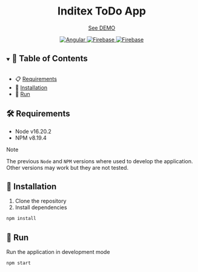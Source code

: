 <h1 align="center">
  Inditex ToDo App
</h1>

<div align="center">

[See DEMO](https://inditex-todos.web.app/ 'See demostration')

</div>

<div align="center">
  <a href="https://angular.io/" target="_blank">
    <img src="https://img.shields.io/badge/Angular-%23c3002f?logo=angular" alt="Angular">
  </a>
  </a>
    <a href="https://firebase.google.com/" target="_blank">
    <img src="https://img.shields.io/badge/NgRx-4b334d?logo=ngrx" alt="Firebase">
  </a>
  </a>
    <a href="https://firebase.google.com/" target="_blank">
    <img src="https://img.shields.io/badge/Firebase-333333?logo=firebase" alt="Firebase">
  </a>
</div>

<details open="open">
<summary > <h2 style="display:inline-block">📖 Table of Contents</h2>  </summary>

- 📋 [Requirements](#requirements)
- 🔄 [Installation](#installation)
- 🚀 [Run](#run)

</details>

## <a name="requirements"></a> 🛠️ Requirements

- Node v16.20.2
- NPM v8.19.4

> [!NOTE]
> The previous `Node` and `NPM` versions where used to develop the application. Other versions may work but they are not tested.

## <a name="installation"></a> 🔄 Installation

1. Clone the repository
2. Install dependencies

```bash
npm install
```

## <a name="run"></a> 🚀 Run

Run the application in development mode

```bash
npm start
```
